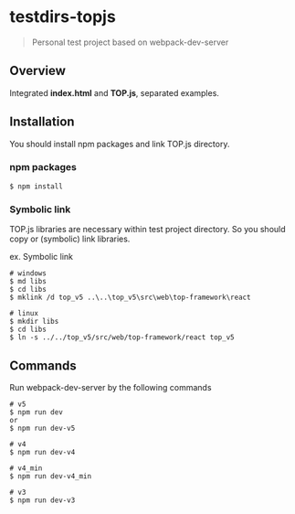 # testdirs-topjs
> Personal test project based on webpack-dev-server
## Overview
Integrated **index.html** and **TOP.js**, separated examples.
## Installation
You should install npm packages and link TOP.js directory.
### npm packages
```console
$ npm install
```
### Symbolic link
TOP.js libraries are necessary within test project directory. So you should copy or (symbolic) link libraries.

ex. Symbolic link
```console
# windows
$ md libs
$ cd libs
$ mklink /d top_v5 ..\..\top_v5\src\web\top-framework\react

# linux
$ mkdir libs
$ cd libs
$ ln -s ../../top_v5/src/web/top-framework/react top_v5
```
## Commands
Run webpack-dev-server by the following commands
```console
# v5
$ npm run dev
or
$ npm run dev-v5

# v4
$ npm run dev-v4

# v4_min
$ npm run dev-v4_min

# v3
$ npm run dev-v3
```
